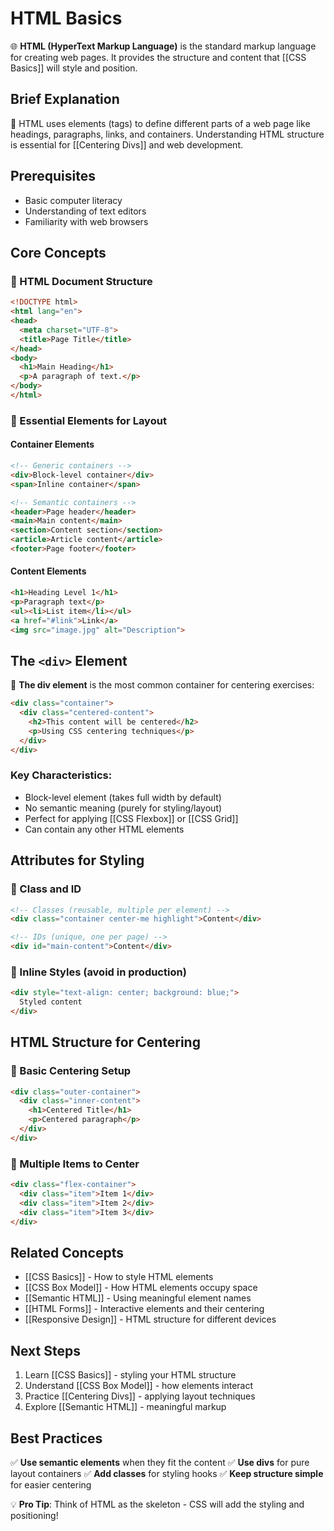# HTML Basics

🌐 **HTML (HyperText Markup Language)** is the standard markup language for creating web pages. It provides the structure and content that [[CSS Basics]] will style and position.

## Brief Explanation

🔧 HTML uses elements (tags) to define different parts of a web page like headings, paragraphs, links, and containers. Understanding HTML structure is essential for [[Centering Divs]] and web development.

## Prerequisites

- Basic computer literacy
- Understanding of text editors
- Familiarity with web browsers

## Core Concepts

### 🎯 HTML Document Structure
```html
<!DOCTYPE html>
<html lang="en">
<head>
  <meta charset="UTF-8">
  <title>Page Title</title>
</head>
<body>
  <h1>Main Heading</h1>
  <p>A paragraph of text.</p>
</body>
</html>
```

### 🔄 Essential Elements for Layout

#### Container Elements
```html
<!-- Generic containers -->
<div>Block-level container</div>
<span>Inline container</span>

<!-- Semantic containers -->
<header>Page header</header>
<main>Main content</main>
<section>Content section</section>
<article>Article content</article>
<footer>Page footer</footer>
```

#### Content Elements
```html
<h1>Heading Level 1</h1>
<p>Paragraph text</p>
<ul><li>List item</li></ul>
<a href="#link">Link</a>
<img src="image.jpg" alt="Description">
```

## The `<div>` Element

🎨 **The div element** is the most common container for centering exercises:

```html
<div class="container">
  <div class="centered-content">
    <h2>This content will be centered</h2>
    <p>Using CSS centering techniques</p>
  </div>
</div>
```

### Key Characteristics:
- Block-level element (takes full width by default)
- No semantic meaning (purely for styling/layout)
- Perfect for applying [[CSS Flexbox]] or [[CSS Grid]]
- Can contain any other HTML elements

## Attributes for Styling

### 🎯 Class and ID
```html
<!-- Classes (reusable, multiple per element) -->
<div class="container center-me highlight">Content</div>

<!-- IDs (unique, one per page) -->
<div id="main-content">Content</div>
```

### 🎯 Inline Styles (avoid in production)
```html
<div style="text-align: center; background: blue;">
  Styled content
</div>
```

## HTML Structure for Centering

### 🌟 Basic Centering Setup
```html
<div class="outer-container">
  <div class="inner-content">
    <h1>Centered Title</h1>
    <p>Centered paragraph</p>
  </div>
</div>
```

### 🌟 Multiple Items to Center
```html
<div class="flex-container">
  <div class="item">Item 1</div>
  <div class="item">Item 2</div>
  <div class="item">Item 3</div>
</div>
```

## Related Concepts

- [[CSS Basics]] - How to style HTML elements
- [[CSS Box Model]] - How HTML elements occupy space
- [[Semantic HTML]] - Using meaningful element names
- [[HTML Forms]] - Interactive elements and their centering
- [[Responsive Design]] - HTML structure for different devices

## Next Steps

1. Learn [[CSS Basics]] - styling your HTML structure
2. Understand [[CSS Box Model]] - how elements interact
3. Practice [[Centering Divs]] - applying layout techniques
4. Explore [[Semantic HTML]] - meaningful markup

## Best Practices

✅ **Use semantic elements** when they fit the content
✅ **Use divs** for pure layout containers
✅ **Add classes** for styling hooks
✅ **Keep structure simple** for easier centering

💡 **Pro Tip**: Think of HTML as the skeleton - CSS will add the styling and positioning!